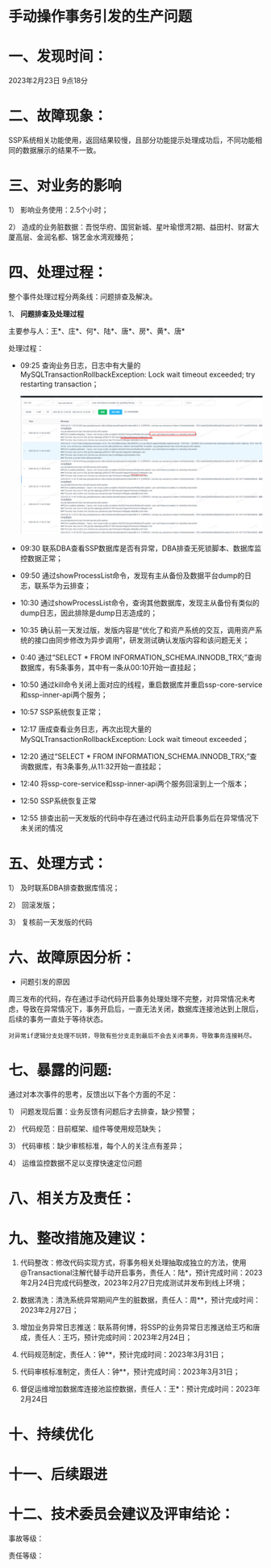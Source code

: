 # 手动操作事务引发的生产问题

# 一、**发现时间：**

2023年2月23日 9点18分

# 二、**故障现象：**

SSP系统相关功能使用，返回结果较慢，且部分功能提示处理成功后，不同功能相同的数据展示的结果不一致。

# 三、**对业务的影响**

1） 影响业务使用：2.5个小时；

2） 造成的业务脏数据：吾悦华府、国贸新城、星叶瑜憬湾2期、益田村、财富大厦高层、金润名都、锦艺金水湾观臻苑；

 

# 四、**处理过程：**

整个事件处理过程分两条线：问题排查及解决。

1、 **问题排查及处理过程**

主要参与人：王\*、庄\*、何\*、陆\*、唐\*、房\*、黄\*、唐\*

处理过程：

- 09:25 查询业务日志，日志中有大量的MySQLTransactionRollbackException: Lock wait timeout exceeded; try restarting transaction；

  ![image-20230316222201291](./img/case2/image-20230316222201291.png)

- 09:30 联系DBA查看SSP数据库是否有异常，DBA排查无死锁脚本、数据库监控数据正常；

- 09:50 通过showProcessList命令，发现有主从备份及数据平台dump的日志，联系华为云排查；

- 10:30 通过showProcessList命令，查询其他数据库，发现主从备份有类似的dump日志，因此排除是dump日志造成的；

- 10:35 确认前一天发过版，发版内容是“优化了和资产系统的交互，调用资产系统的接口由同步修改为异步调用”，研发测试确认发版内容和该问题无关；

- 0:40 通过“SELECT * FROM INFORMATION_SCHEMA.INNODB_TRX;”查询数据库，有5条事务，其中有一条从00:10开始一直挂起；

- 10:50 通过kill命令关闭上面对应的线程，重启数据库并重启ssp-core-service和ssp-inner-api两个服务；

- 10:57 SSP系统恢复正常；

- 12:17 唐成查看业务日志，再次出现大量的MySQLTransactionRollbackException: Lock wait timeout exceeded；

- 12:20 通过“SELECT * FROM INFORMATION_SCHEMA.INNODB_TRX;”查询数据库，有3条事务,从11:32开始一直挂起；

- 12:40 将ssp-core-service和ssp-inner-api两个服务回滚到上一个版本；

- 12:50 SSP系统恢复正常

- 12:55 排查出前一天发版的代码中存在通过代码主动开启事务后在异常情况下未关闭的情况

 

 

# 五、**处理方式：**

1） 及时联系DBA排查数据库情况；

2） 回滚发版；

3） 复核前一天发版的代码

 

# 六、**故障原因分析：**

- 问题引发的原因


​		周三发布的代码，存在通过手动代码开启事务处理处理不完整，对异常情况未考虑，导致在异常情况下，事务开启后，一直无法关闭，数据库连接池达到上限后，后续的事务一直处于等待状态。

 	对异常if逻辑分支处理不玩转，导致有些分支走到最后不会去关闭事务，导致事务连接耗尽。



# 七、**暴露的问题:**

通过对本次事件的思考，反馈出以下各个方面的不足：

1） 问题发现后置：业务反馈有问题后才去排查，缺少预警；

2） 代码规范：目前框架、组件等使用规范缺失；

3） 代码审核：缺少审核标准，每个人的关注点有差异；

4） 运维监控数据不足以支撑快速定位问题

 

 

# 八、**相关方及责任：**

 

 

 

# 九、**整改措施及建议：**

1.  代码整改：修改代码实现方式，将事务相关处理抽取成独立的方法，使用@Transactional注解代替手动开启事务，责任人：陆\*，预计完成时间：2023年2月24日完成代码整改，2023年2月27日完成测试并发布到线上环境；


2. 数据清洗：清洗系统异常期间产生的脏数据，责任人：周\*\*，预计完成时间：2023年2月27日；

3. 增加业务异常日志推送：联系蒋何博，将SSP的业务异常日志推送给王巧和唐成，责任人：王巧，预计完成时间：2023年2月24日；

4. 代码规范制定，责任人：钟\*\*，预计完成时间：2023年3月31日；

5. 代码审核标准制定，责任人：钟\*\*，预计完成时间：2023年3月31日；

6. 督促运维增加数据库连接池监控数据，责任人：王\*：预计完成时间：2023年2月24日

# 十、**持续优化**

# 十一、**后续跟进**

 

 

# 十二、**技术委员会建议及评审结论：**

事故等级：

责任等级：

 